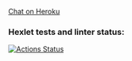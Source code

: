 
[Chat on Heroku](https://slack-chat-90210.herokuapp.com/)

### Hexlet tests and linter status:
[![Actions Status](https://github.com/SmorodinaVik/frontend-project-lvl4/workflows/hexlet-check/badge.svg)](https://github.com/SmorodinaVik/frontend-project-lvl4/actions)